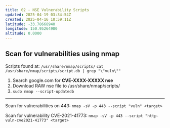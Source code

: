 ```yaml
---
title: 02 - NSE Vulnerability Scripts
updated: 2025-04-19 03:34:54Z
created: 2025-04-16 10:59:11Z
latitude: -33.78668940
longitude: 150.95264980
altitude: 0.0000
---
```


## Scan for vulnerabilities using **nmap**

Scripts found at: `/usr/share/nmap/scripts/`
`cat /usr/share/nmap/scripts/script.db | grep "\"vuln\""`

1. Search google.com for **CVE-XXXX-XXXXX nse**
2. Download RAW nse file to /usr/share/nmap/scripts/
3. `sudo nmap --script-updatedb` 
* * *
Scan for vulnerabilities on 443:
`nmap -sV -p 443 --script "vuln" <target>`

Scan for vulnerability CVE-2021-41773:
`nmap -sV -p 443 --script "http-vuln-cve2021-41773" <target>`



